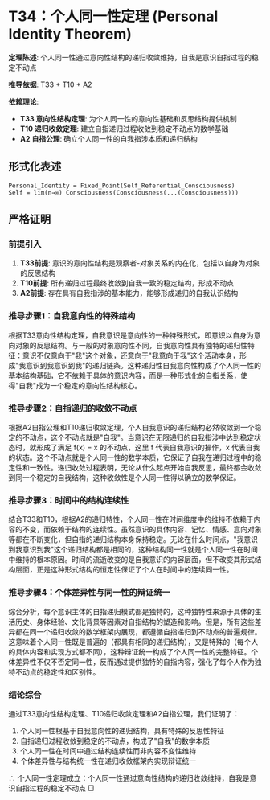 # T34：个人同一性定理 (Personal Identity Theorem)

**定理陈述**: 个人同一性通过意向性结构的递归收敛维持，自我是意识自指过程的稳定不动点

**推导依据**: T33 + T10 + A2

**依赖理论**:
- **T33 意向性结构定理**: 为个人同一性的意向性基础和反思结构提供机制
- **T10 递归收敛定理**: 建立自指递归过程收敛到稳定不动点的数学基础
- **A2 自指公理**: 确立个人同一性的自我指涉本质和递归结构  

## 形式化表述  
```  
Personal_Identity = Fixed_Point(Self_Referential_Consciousness)  
Self = lim(n→∞) Consciousness(Consciousness(...(Consciousness)))  
```  

## 严格证明

### 前提引入
1. **T33前提**: 意识的意向性结构是观察者-对象关系的内在化，包括以自身为对象的反思结构
2. **T10前提**: 所有递归过程最终收敛到自我一致的稳定结构，形成不动点
3. **A2前提**: 存在具有自我指涉的基本能力，能够形成递归的自我认识结构

### 推导步骤1：自我意向性的特殊结构
根据T33意向性结构定理，自我意识是意向性的一种特殊形式，即意识以自身为意向对象的反思结构。与一般的对象意向性不同，自我意向性具有独特的递归性特征：意识不仅意向于"我"这个对象，还意向于"我意向于我"这个活动本身，形成"我意识到我意识到我"的递归链条。这种递归性自我意向性构成了个人同一性的基本结构基础，它不依赖于具体的意识内容，而是一种形式化的自指关系，使得"自我"成为一个稳定的意向性结构核心。

### 推导步骤2：自指递归的收敛不动点
根据A2自指公理和T10递归收敛定理，个人自我意识的递归结构必然收敛到一个稳定的不动点，这个不动点就是"自我"。当意识在无限递归的自我指涉中达到稳定状态时，就形成了满足 f(x) = x 的不动点，这里 f 代表自我意识的操作，x 代表自我的状态。这个不动点就是个人同一性的数学本质，它保证了自我在递归过程中的稳定性和一致性。递归收敛过程表明，无论从什么起点开始自我反思，最终都会收敛到同一个稳定的自我结构，这种收敛性是个人同一性得以确立的数学保证。

### 推导步骤3：时间中的结构连续性
结合T33和T10，根据A2的递归特性，个人同一性在时间维度中的维持不依赖于内容的不变，而依赖于结构的连续性。虽然意识的具体内容、记忆、情感、意向对象等都在不断变化，但自指的递归结构本身保持稳定。无论在什么时间点，"我意识到我意识到我"这个递归结构都是相同的，这种结构同一性就是个人同一性在时间中维持的根本原因。时间的流逝改变的是自我意识的内容层面，但不改变其形式结构层面，正是这种形式结构的恒定性保证了个人在时间中的连续同一性。

### 推导步骤4：个体差异性与同一性的辩证统一
综合分析，每个意识主体的自指递归模式都是独特的，这种独特性来源于具体的生活历史、身体经验、文化背景等因素对自指结构的塑造和影响。但是，所有这些差异都在同一个递归收敛的数学框架内展现，都遵循自指递归到不动点的普遍规律。这意味着个人同一性既是普遍的（都具有相同的递归结构），又是特殊的（每个人的具体内容和实现方式都不同），这种辩证统一构成了个人同一性的完整特征。个体差异性不仅不否定同一性，反而通过提供独特的自指内容，强化了每个人作为独特不动点的稳定性和区别性。

### 结论综合
通过T33意向性结构定理、T10递归收敛定理和A2自指公理，我们证明了：
1. 个人同一性根基于自我意向性的递归结构，具有特殊的反思性特征
2. 自指递归过程收敛到稳定的不动点，构成了"自我"的数学本质
3. 个人同一性在时间中通过结构连续性而非内容不变性维持
4. 个体差异性与结构统一性在递归收敛框架内实现辩证统一

∴ 个人同一性定理成立：个人同一性通过意向性结构的递归收敛维持，自我是意识自指过程的稳定不动点 □  